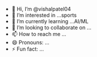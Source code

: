 - 👋 Hi, I’m @vishalpatel04
- 👀 I’m interested in ...sports
- 🌱 I’m currently learning ...AI/ML
- 💞️ I’m looking to collaborate on ...
- 📫 How to reach me ...
- 😄 Pronouns: ...
- ⚡ Fun fact: ...

<!---
vishalpatel04/vishalpatel04 is a ✨ special ✨ repository because its `README.md` (this file) appears on your GitHub profile.
You can click the Preview link to take a look at your changes.
--->
